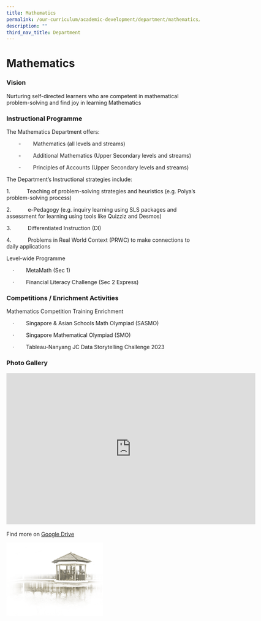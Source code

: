 ```yaml
---
title: Mathematics
permalink: /our-curriculum/academic-development/department/mathematics/
description: ""
third_nav_title: Department
---
```

# **Mathematics**


### Vision

Nurturing self-directed learners who are competent in mathematical problem-solving and find joy in learning Mathematics

### Instructional Programme

The Mathematics Department offers:

&nbsp;&nbsp; &nbsp;&nbsp;&nbsp; &nbsp;\-&nbsp;&nbsp;&nbsp;&nbsp;&nbsp;&nbsp;&nbsp;&nbsp;Mathematics (all levels and streams)

&nbsp;&nbsp; &nbsp;&nbsp;&nbsp; &nbsp;\-&nbsp;&nbsp;&nbsp;&nbsp;&nbsp;&nbsp;&nbsp;&nbsp;Additional Mathematics (Upper Secondary levels and streams)

&nbsp;&nbsp; &nbsp;&nbsp;&nbsp; &nbsp;\-&nbsp;&nbsp;&nbsp;&nbsp;&nbsp;&nbsp;&nbsp;&nbsp;Principles of Accounts (Upper Secondary levels and streams)
  

The Department’s Instructional strategies include:  

1.&nbsp;&nbsp;&nbsp;&nbsp;&nbsp;&nbsp;&nbsp;&nbsp;&nbsp;&nbsp;&nbsp;Teaching of problem-solving strategies and heuristics (e.g. Polya’s problem-solving process)

2.&nbsp;&nbsp;&nbsp;&nbsp;&nbsp;&nbsp;&nbsp;&nbsp;&nbsp;&nbsp;&nbsp;e-Pedagogy (e.g. inquiry learning using SLS packages and assessment for learning using tools like Quizziz and Desmos)

3.&nbsp;&nbsp;&nbsp;&nbsp;&nbsp;&nbsp;&nbsp;&nbsp;&nbsp;&nbsp;&nbsp;Differentiated Instruction (DI)

4.&nbsp;&nbsp;&nbsp;&nbsp;&nbsp;&nbsp;&nbsp;&nbsp;&nbsp;&nbsp;&nbsp;Problems in Real World Context (PRWC) to make connections to daily applications

  

Level-wide Programme

&nbsp;&nbsp; &nbsp;·&nbsp;&nbsp;&nbsp;&nbsp;&nbsp;&nbsp;&nbsp;&nbsp;MetaMath (Sec 1)

&nbsp;&nbsp; &nbsp;·&nbsp;&nbsp;&nbsp;&nbsp;&nbsp;&nbsp;&nbsp;&nbsp;Financial Literacy Challenge (Sec 2 Express)
		

### Competitions / Enrichment Activities

Mathematics Competition Training Enrichment

&nbsp;&nbsp; &nbsp;·&nbsp;&nbsp;&nbsp;&nbsp;&nbsp;&nbsp;&nbsp;&nbsp;Singapore &amp; Asian Schools Math Olympiad (SASMO)

&nbsp;&nbsp; &nbsp;·&nbsp;&nbsp;&nbsp;&nbsp;&nbsp;&nbsp;&nbsp;&nbsp;Singapore Mathematical Olympiad (SMO)

&nbsp;&nbsp; &nbsp;·&nbsp;&nbsp;&nbsp;&nbsp;&nbsp;&nbsp;&nbsp;&nbsp;Tableau-Nanyang JC Data Storytelling Challenge 2023
		
### Photo Gallery		
<iframe allowfullscreen="true" height="394" width="650" frameborder="0" src="https://docs.google.com/presentation/d/e/2PACX-1vQ5J7N0KMn4m301JMFuKbw3Hob4nSdw7F4Fl7L7g_knTDlXn6PnvKy6sjpW5e6yHr-fAP9xcspzkipZ/embed?start=true&amp;loop=true&amp;delayms=5000"></iframe>

Find more on [Google Drive](https://drive.google.com/drive/folders/1TSyz_LY1fTFEr9u595jc_UPCw6aHNNiJ) 

<img style="width:50%" src="/images/pavilion.png">